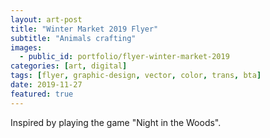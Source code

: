 ```yaml
---
layout: art-post
title: "Winter Market 2019 Flyer"
subtitle: "Animals crafting"
images:
  - public_id: portfolio/flyer-winter-market-2019
categories: [art, digital]
tags: [flyer, graphic-design, vector, color, trans, bta]
date: 2019-11-27
featured: true
---
```

Inspired by playing the game "Night in the Woods".
